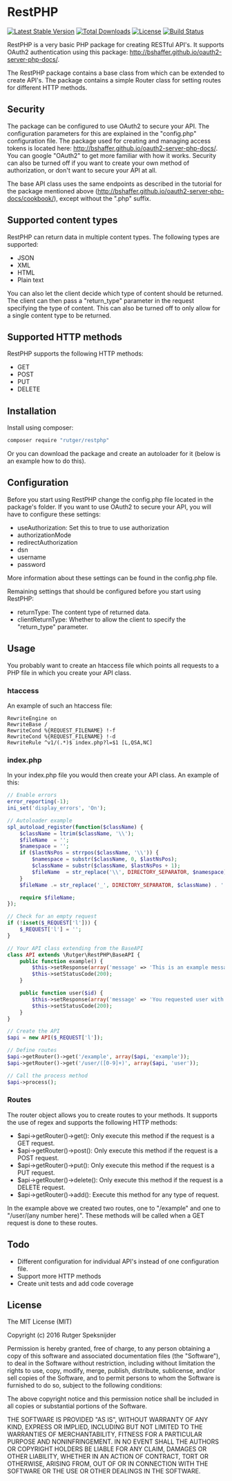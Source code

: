 # RestPHP
[![Latest Stable Version](https://poser.pugx.org/rutger/restphp/v/stable)](https://packagist.org/packages/rutger/restphp)
[![Total Downloads](https://poser.pugx.org/rutger/restphp/downloads)](https://packagist.org/packages/rutger/restphp)
[![License](https://poser.pugx.org/rutger/restphp/license)](https://packagist.org/packages/rutger/restphp)
[![Build Status](https://travis-ci.org/rutger-speksnijder/restphp.svg?branch=master)](https://travis-ci.org/rutger-speksnijder/restphp)

RestPHP is a very basic PHP package for creating RESTful API's. It supports OAuth2 authentication using this package: http://bshaffer.github.io/oauth2-server-php-docs/.

The RestPHP package contains a base class from which can be extended to create API's. The package contains a simple Router class for setting routes for different HTTP methods.

## Security
The package can be configured to use OAuth2 to secure your API. The configuration parameters for this are explained in the "config.php" configuration file. The package used for creating and managing access tokens is located here: http://bshaffer.github.io/oauth2-server-php-docs/. You can google "OAuth2" to get more familiar with how it works.
Security can also be turned off if you want to create your own method of authorization, or don't want to secure your API at all.

The base API class uses the same endpoints as described in the tutorial for the package mentioned above (http://bshaffer.github.io/oauth2-server-php-docs/cookbook/), except without the ".php" suffix.

## Supported content types
RestPHP can return data in multiple content types. The following types are supported:
 - JSON
 - XML
 - HTML
 - Plain text

You can also let the client decide which type of content should be returned. The client can then pass a "return_type" parameter in the request specifying the type of content. This can also be turned off to only allow for a single content type to be returned.

## Supported HTTP methods
RestPHP supports the following HTTP methods:
 - GET
 - POST
 - PUT
 - DELETE

## Installation
Install using composer:
```sh
composer require "rutger/restphp"
```
Or you can download the package and create an autoloader for it (below is an example how to do this).

## Configuration
Before you start using RestPHP change the config.php file located in the package's folder.
If you want to use OAuth2 to secure your API, you will have to configure these settings:
 - useAuthorization: Set this to true to use authorization
 - authorizationMode
 - redirectAuthorization
 - dsn
 - username
 - password

More information about these settings can be found in the config.php file.

Remaining settings that should be configured before you start using RestPHP:
 - returnType: The content type of returned data.
 - clientReturnType: Whether to allow the client to specify the "return_type" parameter.

## Usage
You probably want to create an htaccess file which points all requests to a PHP file in which you create your API class.

### htaccess
An example of such an htaccess file:
```
RewriteEngine on
RewriteBase /
RewriteCond %{REQUEST_FILENAME} !-f
RewriteCond %{REQUEST_FILENAME} !-d
RewriteRule ^v1/(.*)$ index.php?l=$1 [L,QSA,NC]
```

### index.php
In your index.php file you would then create your API class.
An example of this:
```php
// Enable errors
error_reporting(-1);
ini_set('display_errors', 'On');

// Autoloader example
spl_autoload_register(function($className) {
    $className = ltrim($className, '\\');
    $fileName  = '';
    $namespace = '';
    if ($lastNsPos = strrpos($className, '\\')) {
        $namespace = substr($className, 0, $lastNsPos);
        $className = substr($className, $lastNsPos + 1);
        $fileName  = str_replace('\\', DIRECTORY_SEPARATOR, $namespace) . DIRECTORY_SEPARATOR;
    }
    $fileName .= str_replace('_', DIRECTORY_SEPARATOR, $className) . '.php';

    require $fileName;
});

// Check for an empty request
if (!isset($_REQUEST['l'])) {
	$_REQUEST['l'] = '';
}

// Your API class extending from the BaseAPI
class API extends \Rutger\RestPHP\BaseAPI {
    public function example() {
        $this->setResponse(array('message' => 'This is an example message!'));
        $this->setStatusCode(200);
    }

    public function user($id) {
        $this->setResponse(array('message' => 'You requested user with id: ' . $id . '.'));
        $this->setStatusCode(200);
    }
}

// Create the API
$api = new API($_REQUEST['l']);

// Define routes
$api->getRouter()->get('/example', array($api, 'example'));
$api->getRouter()->get('/user/([0-9]+)', array($api, 'user'));

// Call the process method
$api->process();
```

### Routes
The router object allows you to create routes to your methods. It supports the use of regex and supports the following HTTP methods:
 - $api->getRouter()->get(): Only execute this method if the request is a GET request.
 - $api->getRouter()->post(): Only execute this method if the request is a POST request.
 - $api->getRouter()->put(): Only execute this method if the request is a PUT request.
 - $api->getRouter()->delete(): Only execute this method if the request is a DELETE request.
 - $api->getRouter()->add(): Execute this method for any type of request.

In the example above we created two routes, one to "/example" and one to "/user/(any number here)". These methods will be called when a GET request is done to these routes.

## Todo
 - Different configuration for individual API's instead of one configuration file.
 - Support more HTTP methods
 - Create unit tests and add code coverage

## License
The MIT License (MIT)

Copyright (c) 2016 Rutger Speksnijder

Permission is hereby granted, free of charge, to any person obtaining a copy
of this software and associated documentation files (the "Software"), to deal
in the Software without restriction, including without limitation the rights
to use, copy, modify, merge, publish, distribute, sublicense, and/or sell
copies of the Software, and to permit persons to whom the Software is
furnished to do so, subject to the following conditions:

The above copyright notice and this permission notice shall be included in all
copies or substantial portions of the Software.

THE SOFTWARE IS PROVIDED "AS IS", WITHOUT WARRANTY OF ANY KIND, EXPRESS OR
IMPLIED, INCLUDING BUT NOT LIMITED TO THE WARRANTIES OF MERCHANTABILITY,
FITNESS FOR A PARTICULAR PURPOSE AND NONINFRINGEMENT. IN NO EVENT SHALL THE
AUTHORS OR COPYRIGHT HOLDERS BE LIABLE FOR ANY CLAIM, DAMAGES OR OTHER
LIABILITY, WHETHER IN AN ACTION OF CONTRACT, TORT OR OTHERWISE, ARISING FROM,
OUT OF OR IN CONNECTION WITH THE SOFTWARE OR THE USE OR OTHER DEALINGS IN THE
SOFTWARE.
